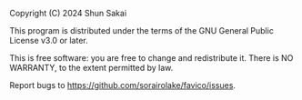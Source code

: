 Copyright (C) 2024 Shun Sakai

This program is distributed under the terms of the GNU General Public License
v3.0 or later.

This is free software: you are free to change and redistribute it. There is NO
WARRANTY, to the extent permitted by law.

Report bugs to <https://github.com/sorairolake/favico/issues>.
